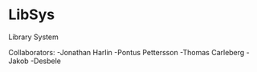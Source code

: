 # LibSys
Library System

Collaborators:
-Jonathan Harlin
-Pontus Pettersson
-Thomas Carleberg
-Jakob 
-Desbele
